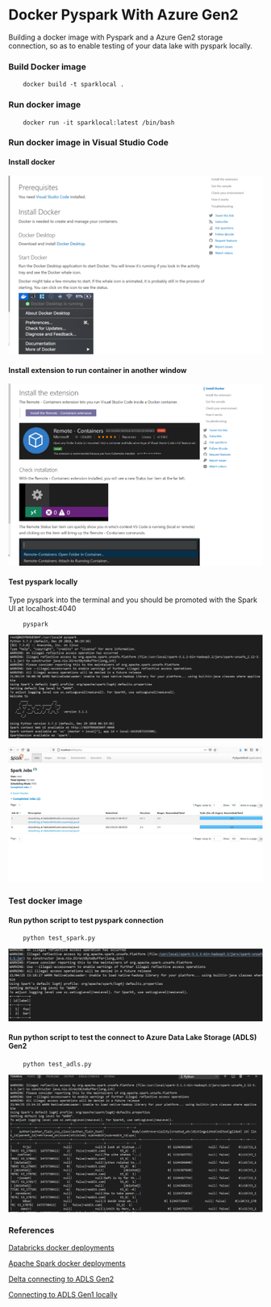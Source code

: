 # Docker Pyspark With Azure Gen2 
Building a docker image with Pyspark and a Azure Gen2 storage connection, so as to enable testing of your data lake with pyspark locally.


### Build Docker image
```
    docker build -t sparklocal .
```


### Run docker image
```
    docker run -it sparklocal:latest /bin/bash
```



### Run docker image in Visual Studio Code

#### Install docker 
![Install docker](/images/install_docker.PNG) 

#### Install extension to run container in another window
![Install extension](/images/extension.PNG) 


#### Test pyspark locally 

Type pyspark into the terminal and you should be promoted with the Spark UI at localhost:4040

```
    pyspark 
```

![Pyspark locally](/images/Spark_locally.PNG)

![Install extension](/images/spark_ui.PNG) 


### Test docker image

#### Run python script to test pyspark connection

```
    python test_spark.py
```
![read from the lake](/images/spark_dataframe.PNG)

#### Run python script to test the connect to Azure Data Lake Storage (ADLS) Gen2


```
    python test_adls.py
```

![read from the lake](/images/json_from_lake.PNG)


### References 

[Databricks docker deployments](https://www.datamechanics.co/blog-post/spark-and-docker-your-spark-development-cycle-just-got-ten-times-faster)

[Apache Spark docker deployments](https://towardsdatascience.com/diy-apache-spark-docker-bb4f11c10d24)

[Delta connecting to ADLS Gen2](https://docs.delta.io/latest/delta-storage.html#azure-data-lake-storage-gen2)

[Connecting to ADLS Gen1 locally](https://medium.com/azure-data-lake/connecting-your-own-hadoop-or-spark-to-azure-data-lake-store-93d426d6a5f4)
